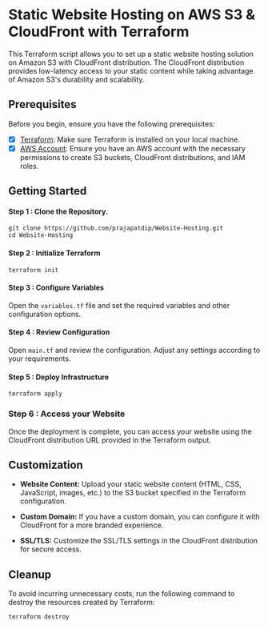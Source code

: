 # Static Website Hosting on AWS S3 & CloudFront with Terraform

This Terraform script allows you to set up a static website hosting solution on Amazon S3 with CloudFront distribution. The CloudFront distribution provides low-latency access to your static content while taking advantage of Amazon S3's durability and scalability.
## Prerequisites

Before you begin, ensure you have the following prerequisites:

- [x]  [Terraform](https://developer.hashicorp.com/terraform/tutorials/aws-get-started/install-cli): Make sure Terraform is installed on your local machine.
- [X]  [AWS Account](https://aws.amazon.com/console/): Ensure you have an AWS account with the necessary permissions to create S3 buckets, CloudFront distributions, and IAM roles.

## Getting Started

#### Step 1 : Clone the Repository.

```
git clone https://github.com/prajapatdip/Website-Hosting.git
cd Website-Hosting
```

#### Step 2 : Initialize Terraform

```
terraform init
```

#### Step 3 : Configure Variables
Open the `variables.tf` file and set the required variables and other configuration options.

#### Step 4 : Review Configuration
Open `main.tf` and review the configuration. Adjust any settings according to your requirements.

#### Step 5 : Deploy Infrastructure

```
terraform apply
```

### Step 6 : Access your Website
Once the deployment is complete, you can access your website using the CloudFront distribution URL provided in the Terraform output.

## Customization

* __Website Content:__ Upload your static website content (HTML, CSS, JavaScript, images, etc.) to the S3 bucket specified in the Terraform configuration.

* __Custom Domain:__ If you have a custom domain, you can configure it with CloudFront for a more branded experience.

* __SSL/TLS:__ Customize the SSL/TLS settings in the CloudFront distribution for secure access.

## Cleanup

To avoid incurring unnecessary costs, run the following command to destroy the resources created by Terraform:

```
terraform destroy
```
